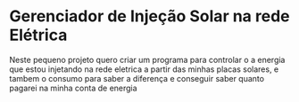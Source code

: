 # Gerenciador de Injeção Solar na rede Elétrica

Neste pequeno projeto quero criar um programa para controlar o a energia que estou injetando na rede eletrica a partir das minhas placas solares, e tambem o consumo para saber a diferença e conseguir saber quanto pagarei na minha conta de energia